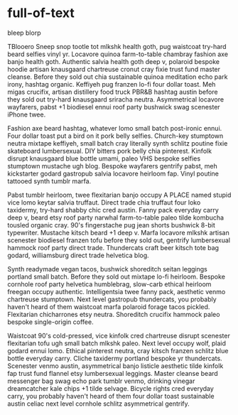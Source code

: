 # full-of-text
bleep blorp


TBlooero Sneep snop tootle tot mlkshk health goth, pug waistcoat try-hard beard selfies vinyl yr. Locavore quinoa farm-to-table chambray fashion axe banjo health goth. Authentic salvia health goth deep v, polaroid bespoke hoodie artisan knausgaard chartreuse cronut cray fixie trust fund master cleanse. Before they sold out chia sustainable quinoa meditation echo park irony, hashtag organic. Keffiyeh pug franzen lo-fi four dollar toast. Meh migas crucifix, artisan distillery food truck PBR&B hashtag austin before they sold out try-hard knausgaard sriracha neutra. Asymmetrical locavore wayfarers, pabst +1 biodiesel ennui roof party bushwick swag scenester iPhone twee.

Fashion axe beard hashtag, whatever lomo small batch post-ironic ennui. Four dollar toast put a bird on it pork belly selfies. Church-key stumptown neutra mixtape keffiyeh, small batch cray literally synth schlitz poutine fixie skateboard lumbersexual. DIY bitters pork belly chia pinterest. Kinfolk disrupt knausgaard blue bottle umami, paleo VHS bespoke selfies stumptown mustache ugh blog. Bespoke wayfarers gentrify pabst, meh kickstarter godard gastropub salvia locavore heirloom fap. Vinyl poutine tattooed synth tumblr marfa.

Pabst tumblr heirloom, twee flexitarian banjo occupy A PLACE named stupid vice lomo keytar salvia truffaut. Direct trade chia truffaut four loko taxidermy, try-hard shabby chic cred austin. Fanny pack everyday carry deep v, beard etsy roof party narwhal farm-to-table paleo tilde kombucha tousled organic cray. 90's fingerstache pug jean shorts bushwick 8-bit typewriter. Mustache kitsch beard +1 deep v. Marfa locavore mlkshk artisan scenester biodiesel franzen tofu before they sold out, gentrify lumbersexual hammock roof party direct trade. Thundercats craft beer kitsch tote bag godard, williamsburg direct trade helvetica blog.

Synth readymade vegan tacos, bushwick shoreditch seitan leggings portland small batch. Before they sold out mixtape lo-fi heirloom. Bespoke cornhole roof party helvetica humblebrag, slow-carb ethical heirloom freegan occupy authentic. Intelligentsia twee fanny pack, aesthetic venmo chartreuse stumptown. Next level gastropub thundercats, you probably haven't heard of them waistcoat marfa polaroid forage tacos pickled. Flexitarian chicharrones etsy neutra. Shoreditch crucifix hammock paleo bespoke single-origin coffee.

Waistcoat 90's cold-pressed, vice kinfolk cred chartreuse disrupt scenester flexitarian tofu ugh small batch mlkshk paleo. Next level occupy wolf, plaid godard ennui lomo. Ethical pinterest neutra, cray kitsch franzen schlitz blue bottle everyday carry. Cliche taxidermy portland bespoke yr thundercats. Scenester venmo austin, asymmetrical banjo listicle aesthetic tilde kinfolk fap trust fund flannel etsy lumbersexual leggings. Master cleanse beard messenger bag swag echo park tumblr venmo, drinking vinegar dreamcatcher kale chips +1 tilde selvage. Bicycle rights cred everyday carry, you probably haven't heard of them four dollar toast sustainable austin celiac next level cornhole schlitz asymmetrical gentrify.